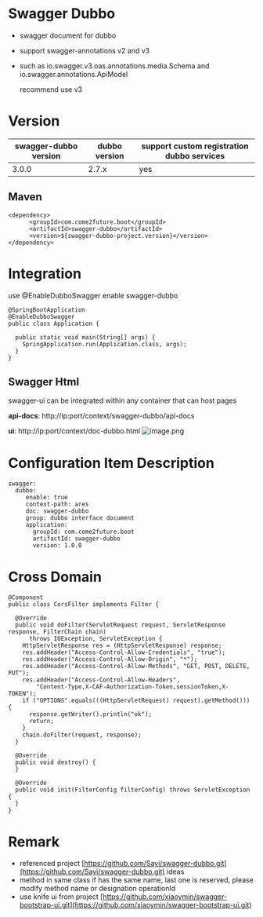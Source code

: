 # Swagger Dubbo
- swagger document for dubbo
- support swagger-annotations v2 and v3
- such as io.swagger.v3.oas.annotations.media.Schema  and io.swagger.annotations.ApiModel

  recommend use v3
# Version
| **swagger-dubbo version** | **dubbo version** | support  custom registration dubbo services |
| --- | --- | --- |
| 3.0.0 | 2.7.x | yes |

## Maven
```
<dependency>
	  <groupId>com.come2future.boot</groupId>
	  <artifactId>swagger-dubbo</artifactId>
	  <version>${swagger-dubbo-project.version}</version>
</dependency>
```
# Integration
use @EnableDubboSwagger enable swagger-dubbo
```
@SpringBootApplication
@EnableDubboSwagger
public class Application {

  public static void main(String[] args) {
    SpringApplication.run(Application.class, args);
  }
}
```
## Swagger Html
swagger-ui can be integrated within any container that can host pages

**api-docs**: http://ip:port/context/swagger-dubbo/api-docs

**ui**: http://ip:port/context/doc-dubbo.html
![image.png](https://cdn.nlark.com/yuque/0/2021/png/1672473/1625301191512-9ae894d0-99b8-4ef8-9f37-ee9803ac1d8f.png#clientId=u043db260-0b11-4&from=paste&height=781&id=ue35bfea3&margin=%5Bobject%20Object%5D&name=image.png&originHeight=1562&originWidth=2872&originalType=binary&ratio=1&size=846411&status=done&style=none&taskId=uccfa204b-f11f-48e0-a67c-0427ffb7c67&width=1436)
# Configuration Item Description
```
swagger:
  dubbo:
     enable: true
     context-path: ares
     doc: swagger-dubbo
     group: dubbo interface document
     application:
       groupId: com.come2future.boot
       artifactId: swagger-dubbo
       version: 1.0.0
```

# Cross Domain
```
@Component
public class CorsFilter implements Filter {

  @Override
  public void doFilter(ServletRequest request, ServletResponse response, FilterChain chain)
      throws IOException, ServletException {
    HttpServletResponse res = (HttpServletResponse) response;
    res.addHeader("Access-Control-Allow-Credentials", "true");
    res.addHeader("Access-Control-Allow-Origin", "*");
    res.addHeader("Access-Control-Allow-Methods", "GET, POST, DELETE, PUT");
    res.addHeader("Access-Control-Allow-Headers",
        "Content-Type,X-CAF-Authorization-Token,sessionToken,X-TOKEN");
    if ("OPTIONS".equals(((HttpServletRequest) request).getMethod())) {
      response.getWriter().println("ok");
      return;
    }
    chain.doFilter(request, response);
  }

  @Override
  public void destroy() {
  }

  @Override
  public void init(FilterConfig filterConfig) throws ServletException {
  }
}
```
# Remark

- referenced project [https://github.com/Sayi/swagger-dubbo.git](https://github.com/Sayi/swagger-dubbo.git) ideas
- method in same class if has the same name, last one is reserved, please modify method name or designation operationId
- use knife ui from project [https://github.com/xiaoymin/swagger-bootstrap-ui.git](https://github.com/xiaoymin/swagger-bootstrap-ui.git)
